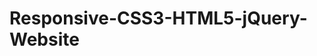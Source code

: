 # Responsive-CSS3-HTML5-jQuery-Website
<a href="http://uupload.ir/files/fm4_screenshot-localhost-8080-2018.07.01-17-02-43.png" border="0" alt="آپلود عکس" /></a>
